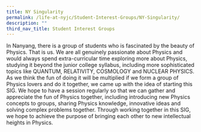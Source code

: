 ```yaml
---
title: NY Singularity
permalink: /life-at-nyjc/Student-Interest-Groups/NY-Singularity/
description: ""
third_nav_title: Student Interest Groups
---
```


In Nanyang, there is a group of students who is fascinated by the beauty of Physics. That is us. We are all genuinely passionate about Physics and would always spend extra-curricular time exploring more about Physics, studying it beyond the junior college syllabus, including more sophisticated topics like QUANTUM, RELATIVITY, COSMOLOGY and NUCLEAR PHYSICS. As we think the fun of doing it will be multiplied if we form a group of Physics lovers and do it together, we came up with the idea of starting this SIG. We hope to have a session regularly so that we can gather and appreciate the fun of Physics together, including introducing new Physics concepts to groups, sharing Physics knowledge, innovative ideas and solving complex problems together. Through working together in this SIG, we hope to achieve the purpose of bringing each other to new intellectual heights in Physics.